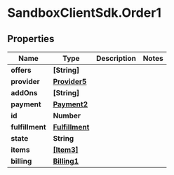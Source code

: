 # SandboxClientSdk.Order1

## Properties
Name | Type | Description | Notes
------------ | ------------- | ------------- | -------------
**offers** | **[String]** |  | 
**provider** | [**Provider5**](Provider5.md) |  | 
**addOns** | **[String]** |  | 
**payment** | [**Payment2**](Payment2.md) |  | 
**id** | **Number** |  | 
**fulfillment** | [**Fulfillment**](Fulfillment.md) |  | 
**state** | **String** |  | 
**items** | [**[Item3]**](Item3.md) |  | 
**billing** | [**Billing1**](Billing1.md) |  | 

